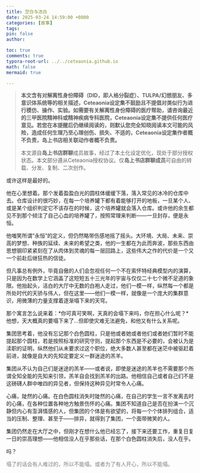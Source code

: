 ```yaml
---
title: 空白与洁白
date: 2025-03-24 14:59:00 +0800
categories: [故事]
tags: 
pin: false
author: 

toc: true
comments: true
typora-root-url: ../../ceteaonia.github.io
math: false
mermaid: true

---
```

> **本文含有对解离性身份障碍（DID，即人格分裂症）、TULPA/幻想朋友、多意识体系统等的相关描述，Ceteaonia设定集不鼓励且不提倡对类似行为进行模仿、操作、实验。如需要有关解离性身份障碍的医疗帮助，请咨询最近的三甲医院精神科或精神疾病专科医院，Ceteaonia设定集不提供任何医疗意见。若您在本提醒后仍继续阅读的，则默认您完全知晓阅读本文可能的风险，造成任何生理乃至心理创伤、损失、不适的，Ceteaonia设定集作者概不负责，岛上书店相关联动作者概不负责。**
> 
> 本文源自**岛上书店群聊**成员故事，经过了本土化设定优化，现处于部分授权状态。本文部分遵从Ceteaonia授权协议。仅**岛上书店群聊成员**可自由的转载、分发、复制、二次创作。


或许这样是最好的。

他在心里想着。那个发着盈盈白光的圆柱体缓缓下落，落入常见的冰冷的仓库中去。仓库设计的很巧妙，在每一个培养罐下都有着能够打开的地板，一旦某个人、或是某个组织判定它不该存在的时候，这个培养罐就会落入仓库。或许他的余生都见不到那个倾注了自己心血的培养罐了，按照常理来判断——一旦封存，便是永恒。

他嗤笑所谓“永恒”的定义，但仍然略带伤感地摇了摇头。大环境、大局、未来、崇高的梦想、种族的延续、未来的希望之类，他的一生都在为此而奔波，那些东西由思想钢印紧紧刻在了从肉体到灵魂的每一层回路上，这些伟大之作的代价是一个又一个前赴后继狂热的信徒。

但凡事总有例外，毕竟自傲的人们会忽视任何一个不在索怀特经典模型内的演算，只是因为在数学上它涵盖了这短短五十三光年的宇宙与仅仅二十七个微不足道的象限。他抬起头，洁白的大厅中无数的白袍人走过，他们一模一样，纵然每一个都是所处时代的天骄与伟人，但在这里——他们一模一样，就像是一个庞大的集群意识，用微薄的力量支撑着逐渐塌下来的天穹。

那个寓言怎么说来着：*你可真可笑啊，天真的会塌下来吗，你在担心什么呢？*他想，天大概真的要塌下来了...但即使灾难无法避免，和他又有什么关系呢。

集团思考着，他没有忘记那个白色圆柱，只是他或者她或者他们或者她们暂时不能提起那个圆柱，若是按照标准的研究守则，提起那个东西是不必要的，会被认为是渎职的证明，纵然他们从未要求过这个职位，绝大多数人甚至都在迷茫中被驱赶着前进，就像是自大的先知定要定义一群迷途的羔羊。

集团从不认为自己们是迷途的羔羊——或者说，即使是迷途的羔羊也不需要那个所谓全知全能的先知来引领，羔羊自会找到羔羊的出路。他相信自己或者自己们不是这磅礴人群中唯四的异见者，但保持这种异见时常令人心痛。

心痛，陡然的心痛。在白色圆柱消失时陡然的心痛，在自己的学生一言不发离去时的心痛，在各种位置各种地方触景伤怀的心痛。集团不知道自己是否在扮演一个沉静但内心有澎湃情感的人，但集团的个体是有欲望的，将每一个个体排列组合，适当的压制、整理、甚至于——排异，就得到了集团，一个面带微笑的人。

集团仍然走在大厅之中，但刚才在想什么他已经忘了，接下来还要工作，重复日复一日的崇高理想——他相信没人在乎那些话，在那个白色圆柱消失后，没人在乎。

吗？

<p style="color: grey;">塌了的话会有人难过的，所以不能塌。或者为了有人开心，所以不能塌。</p>

